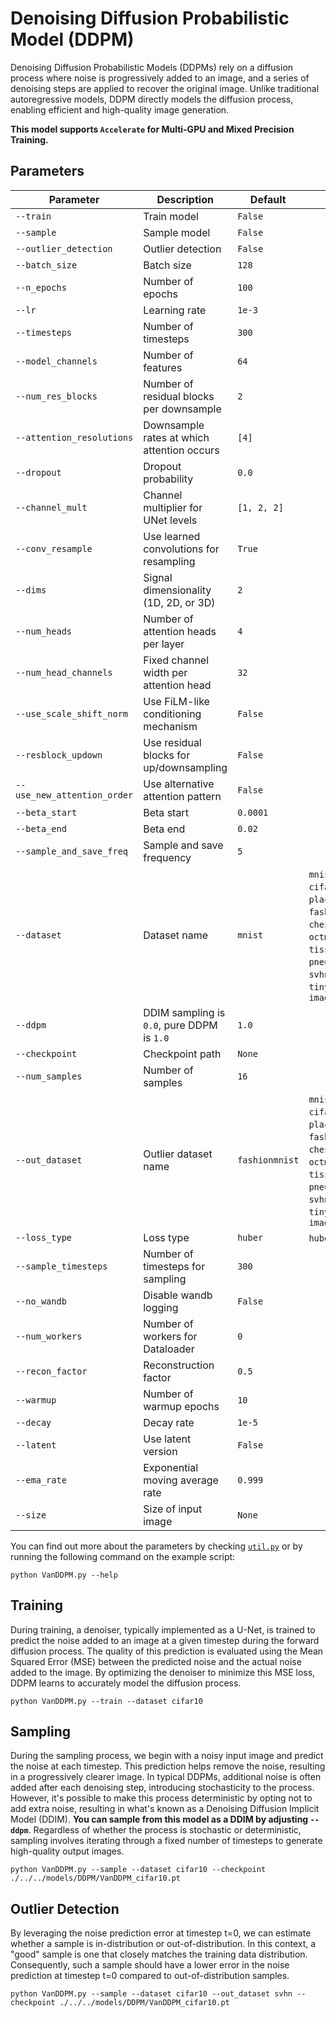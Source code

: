# Denoising Diffusion Probabilistic Model (DDPM)

Denoising Diffusion Probabilistic Models (DDPMs) rely on a diffusion process where noise is progressively added to an image, and a series of denoising steps are applied to recover the original image. Unlike traditional autoregressive models, DDPM directly models the diffusion process, enabling efficient and high-quality image generation.

**This model supports `Accelerate` for Multi-GPU and Mixed Precision Training.**

## Parameters

| **Parameter**           | **Description**                              | **Default**        | **Choices**                                                                                                        |
|--------------------------|----------------------------------------------|--------------------|--------------------------------------------------------------------------------------------------------------------|
| `--train`               | Train model                                  | `False`            |                                                                                                                    |
| `--sample`              | Sample model                                 | `False`            |                                                                                                                    |
| `--outlier_detection`   | Outlier detection                            | `False`            |                                                                                                                    |
| `--batch_size`          | Batch size                                   | `128`              |                                                                                                                    |
| `--n_epochs`            | Number of epochs                             | `100`              |                                                                                                                    |
| `--lr`                  | Learning rate                                | `1e-3`             |                                                                                                                    |
| `--timesteps`           | Number of timesteps                          | `300`              |                                                                                                                    |
| `--model_channels`      | Number of features                           | `64`               |                                                                                                                    |
| `--num_res_blocks`      | Number of residual blocks per downsample      | `2`                |                                                                                                                    |
| `--attention_resolutions`| Downsample rates at which attention occurs   | `[4]`              |                                                                                                                    |
| `--dropout`             | Dropout probability                          | `0.0`              |                                                                                                                    |
| `--channel_mult`        | Channel multiplier for UNet levels           | `[1, 2, 2]`        |                                                                                                                    |
| `--conv_resample`       | Use learned convolutions for resampling       | `True`             |                                                                                                                    |
| `--dims`                | Signal dimensionality (1D, 2D, or 3D)         | `2`                |                                                                                                                    |
| `--num_heads`           | Number of attention heads per layer           | `4`                |                                                                                                                    |
| `--num_head_channels`   | Fixed channel width per attention head        | `32`               |                                                                                                                    |
| `--use_scale_shift_norm`| Use FiLM-like conditioning mechanism          | `False`            |                                                                                                                    |
| `--resblock_updown`     | Use residual blocks for up/downsampling       | `False`            |                                                                                                                    |
| `--use_new_attention_order`| Use alternative attention pattern           | `False`            |                                                                                                                    |
| `--beta_start`          | Beta start                                   | `0.0001`           |                                                                                                                    |
| `--beta_end`            | Beta end                                     | `0.02`             |                                                                                                                    |
| `--sample_and_save_freq`| Sample and save frequency                     | `5`                |                                                                                                                    |
| `--dataset`             | Dataset name                                 | `mnist`            | `mnist`, `cifar10`, `cifar100`, `places365`, `dtd`, `fashionmnist`, `chestmnist`, `octmnist`, `tissuemnist`, `pneumoniamnist`, `svhn`, `tinyimagenet`, `imagenet` |
| `--ddpm`                | DDIM sampling is `0.0`, pure DDPM is `1.0`   | `1.0`              |                                                                                                                    |
| `--checkpoint`          | Checkpoint path                              | `None`             |                                                                                                                    |
| `--num_samples`         | Number of samples                            | `16`               |                                                                                                                    |
| `--out_dataset`         | Outlier dataset name                         | `fashionmnist`     | `mnist`, `cifar10`, `cifar100`, `places365`, `dtd`, `fashionmnist`, `chestmnist`, `octmnist`, `tissuemnist`, `pneumoniamnist`, `svhn`, `tinyimagenet`, `imagenet` |
| `--loss_type`           | Loss type                                    | `huber`            | `huber`, `l2`, `l1`                                                                                               |
| `--sample_timesteps`    | Number of timesteps for sampling              | `300`              |                                                                                                                    |
| `--no_wandb`            | Disable wandb logging                        | `False`            |                                                                                                                    |
| `--num_workers`         | Number of workers for Dataloader             | `0`                |                                                                                                                    |
| `--recon_factor`        | Reconstruction factor                        | `0.5`              |                                                                                                                    |
| `--warmup`              | Number of warmup epochs                      | `10`               |                                                                                                                    |
| `--decay`               | Decay rate                                   | `1e-5`             |                                                                                                                    |
| `--latent`              | Use latent version                           | `False`            |                                                                                                                    |
| `--ema_rate`            | Exponential moving average rate              | `0.999`            |                                                                                                                    |
| `--size`                | Size of input image                          | `None`             |                                                                                                                    |



You can find out more about the parameters by checking [`util.py`](./../src/generativezoo/utils/util.py) or by running the following command on the example script:

    python VanDDPM.py --help

## Training

During training, a denoiser, typically implemented as a U-Net, is trained to predict the noise added to an image at a given timestep during the forward diffusion process. The quality of this prediction is evaluated using the Mean Squared Error (MSE) between the predicted noise and the actual noise added to the image. By optimizing the denoiser to minimize this MSE loss, DDPM learns to accurately model the diffusion process.

    python VanDDPM.py --train --dataset cifar10

## Sampling

During the sampling process, we begin with a noisy input image and predict the noise at each timestep. This prediction helps remove the noise, resulting in a progressively clearer image. In typical DDPMs, additional noise is often added after each denoising step, introducing stochasticity to the process. However, it's possible to make this process deterministic by opting not to add extra noise, resulting in what's known as a Denoising Diffusion Implicit Model (DDIM). **You can sample from this model as a DDIM by adjusting `--ddpm`**. Regardless of whether the process is stochastic or deterministic, sampling involves iterating through a fixed number of timesteps to generate high-quality output images.

    python VanDDPM.py --sample --dataset cifar10 --checkpoint ./../../models/DDPM/VanDDPM_cifar10.pt

## Outlier Detection

By leveraging the noise prediction error at timestep t=0, we can estimate whether a sample is in-distribution or out-of-distribution. In this context, a "good" sample is one that closely matches the training data distribution. Consequently, such a sample should have a lower error in the noise prediction at timestep t=0 compared to out-of-distribution samples.

    python VanDDPM.py --sample --dataset cifar10 --out_dataset svhn --checkpoint ./../../models/DDPM/VanDDPM_cifar10.pt